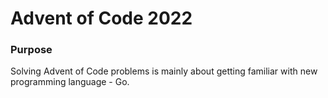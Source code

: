 # Advent of Code 2022

### Purpose

Solving Advent of Code problems is mainly about getting familiar with new programming language - Go.
